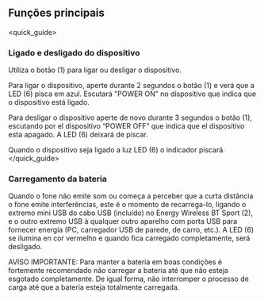 ## Funções principais
<quick_guide>
### Ligado e desligado do dispositivo

Utiliza o botão (1) para ligar ou desligar o dispositivo.

Para ligar o dispositivo, aperte durante 2 segundos o botão (1) e verá que a LED (6) pisca em azul. Escutará "POWER ON" no dispositivo que indica que o dispositivo está ligado.

Para desligar o dispositivo aperte de novo durante 3 segundos o botão (1), escutando por el dispositivo “POWER OFF” que indica que el dispositivo esta apagado. A LED (6) deixará de piscar.

Quando o dispositivo seja ligado a luz LED (6) o indicador piscará.
</quick_guide>
### Carregamento da bateria

Quando o fone não emite som ou começa a perceber que a curta distância o fone emite interferências, este é o momento de recarrega-lo, ligando o extremo mini USB do cabo USB (incluído) no Energy Wireless BT Sport (2), e o outro extremo USB à qualquer outro aparelho com porta USB para fornecer energia (PC, carregador USB de parede, de carro, etc.). A LED (6) se ilumina en cor vermelho e quando fica carregado completamente, será desligado.

AVISO IMPORTANTE: Para manter a bateria em boas condições é fortemente recomendado não carregar a bateria até que não esteja esgotado completamente. De igual forma, não interromper o processo de carga até que a bateria esteja totalmente carregada. 
